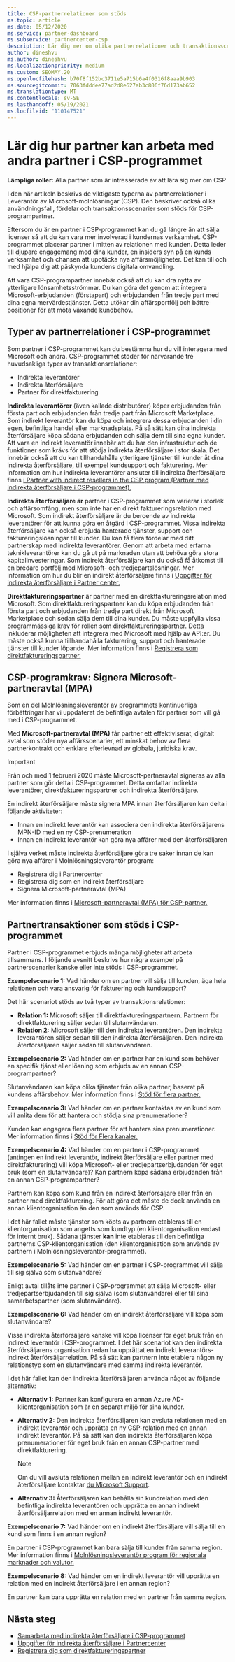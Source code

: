 ```yaml
---
title: CSP-partnerrelationer som stöds
ms.topic: article
ms.date: 05/12/2020
ms.service: partner-dashboard
ms.subservice: partnercenter-csp
description: Lär dig mer om olika partnerrelationer och transaktionsscenarier som stöds för partner i CSP-programmet.
author: dineshvu
ms.author: dineshvu
ms.localizationpriority: medium
ms.custom: SEOMAY.20
ms.openlocfilehash: b70f8f152bc3711e5a715b6a4f0316f8aaa9b903
ms.sourcegitcommit: 7063fdddee77ad2d8e627ab3c806f76d173ab652
ms.translationtype: MT
ms.contentlocale: sv-SE
ms.lasthandoff: 05/19/2021
ms.locfileid: "110147521"
---
```

# <a name="learn-how-partners-can-work-with-other-partners-in-the-csp-program"></a>Lär dig hur partner kan arbeta med andra partner i CSP-programmet

**Lämpliga roller:** Alla partner som är intresserade av att lära sig mer om CSP

I den här artikeln beskrivs de viktigaste typerna av partnerrelationer i Leverantör av Microsoft-molnlösningar (CSP). Den beskriver också olika användningsfall, fördelar och transaktionsscenarier som stöds för CSP-programpartner.

Eftersom du är en partner i CSP-programmet kan du gå längre än att sälja licenser så att du kan vara mer involverad i kundernas verksamhet. CSP-programmet placerar partner i mitten av relationen med kunden. Detta leder till djupare engagemang med dina kunder, en insiders syn på en kunds verksamhet och chansen att upptäcka nya affärsmöjligheter. Det kan till och med hjälpa dig att påskynda kundens digitala omvandling.

Att vara CSP-programpartner innebär också att du kan dra nytta av ytterligare lönsamhetsströmmar. Du kan göra det genom att integrera Microsoft-erbjudanden (förstapart) och erbjudanden från tredje part med dina egna mervärdestjänster. Detta utökar din affärsportfölj och bättre positioner för att möta växande kundbehov.

## <a name="types-of-partner-relationships-in-the-csp-program"></a>Typer av partnerrelationer i CSP-programmet

Som partner i CSP-programmet kan du bestämma hur du vill interagera med Microsoft och andra. CSP-programmet stöder för närvarande tre huvudsakliga typer av transaktionsrelationer:

- Indirekta leverantörer
- Indirekta återförsäljare
- Partner för direktfakturering

**Indirekta leverantörer** (även kallade distributörer) köper erbjudanden från första part och erbjudanden från tredje part från Microsoft Marketplace. Som indirekt leverantör kan du köpa och integrera dessa erbjudanden i din egen, befintliga handel eller marknadsplats. På så sätt kan dina indirekta återförsäljare köpa sådana erbjudanden och sälja dem till sina egna kunder. Att vara en indirekt leverantör innebär att du har den infrastruktur och de funktioner som krävs för att stödja indirekta återförsäljare i stor skala. Det innebär också att du kan tillhandahålla ytterligare tjänster till kunder åt dina indirekta återförsäljare, till exempel kundsupport och fakturering. Mer information om hur indirekta leverantörer ansluter till indirekta återförsäljare finns [i Partner with indirect resellers in the CSP program (Partner med indirekta återförsäljare i CSP-programmet).](indirect-provider-tasks-in-partner-center.md)

**Indirekta återförsäljare är** partner i CSP-programmet som varierar i storlek och affärsomfång, men som inte har en direkt faktureringsrelation med Microsoft. Som indirekt återförsäljare är du beroende av indirekta leverantörer för att kunna göra en åtgärd i CSP-programmet. Vissa indirekta återförsäljare kan också erbjuda hanterade tjänster, support och faktureringslösningar till kunder. Du kan få flera fördelar med ditt partnerskap med indirekta leverantörer. Genom att arbeta med erfarna teknikleverantörer kan du gå ut på marknaden utan att behöva göra stora kapitalinvesteringar. Som indirekt återförsäljare kan du också få åtkomst till en bredare portfölj med Microsoft- och tredjepartslösningar. Mer information om hur du blir en indirekt återförsäljare finns i [Uppgifter för indirekta återförsäljare i Partner center.](indirect-reseller-tasks-in-partner-center.md)

**Direktfaktureringspartner** är partner med en direktfaktureringsrelation med Microsoft. Som direktfaktureringspartner kan du köpa erbjudanden från första part och erbjudanden från tredje part direkt från Microsoft Marketplace och sedan sälja dem till dina kunder. Du måste uppfylla vissa programmässiga krav för rollen som direktfaktureringspartner. Detta inkluderar möjligheten att integrera med Microsoft med hjälp av API:er. Du måste också kunna tillhandahålla fakturering, support och hanterade tjänster till kunder löpande. Mer information finns i [Registrera som direktfaktureringspartner.](enrolling-in-the-csp-program.md#enroll-as-a-direct-bill-partner)

## <a name="csp-program-requirements-signing-the-microsoft-partner-agreement-mpa"></a>CSP-programkrav: Signera Microsoft-partneravtal (MPA)

Som en del Molnlösningsleverantör av programmets kontinuerliga förbättringar har vi uppdaterat de befintliga avtalen för partner som vill gå med i CSP-programmet.

Med **Microsoft-partneravtal (MPA)** får partner ett effektiviserat, digitalt avtal som stöder nya affärsscenarier, ett minskat behov av flera partnerkontrakt och enklare efterlevnad av globala, juridiska krav.

>[!IMPORTANT]
> Från och med 1 februari 2020 måste Microsoft-partneravtal signeras av alla partner som gör detta i CSP-programmet. Detta omfattar indirekta leverantörer, direktfaktureringspartner och indirekta återförsäljare.

En indirekt återförsäljare måste signera MPA innan återförsäljaren kan delta i följande aktiviteter:

- Innan en indirekt leverantör kan associera den indirekta återförsäljarens MPN-ID med en ny CSP-prenumeration
- Innan en indirekt leverantör kan göra nya affärer med den återförsäljaren

I själva verket måste indirekta återförsäljare göra tre saker innan de kan göra nya affärer i Molnlösningsleverantör program:

- Registrera dig i Partnercenter
- Registrera dig som en indirekt återförsäljare
- Signera Microsoft-partneravtal (MPA)

Mer information finns i [Microsoft-partneravtal (MPA) för CSP-partner.](microsoft-partner-agreement.md)

## <a name="supported-partner-transactions-in-the-csp-program"></a>Partnertransaktioner som stöds i CSP-programmet

Partner i CSP-programmet erbjuds många möjligheter att arbeta tillsammans. I följande avsnitt beskrivs hur några exempel på partnerscenarier kanske eller inte stöds i CSP-programmet.

**Exempelscenario 1:** Vad händer om en partner vill sälja till kunden, äga hela relationen och vara ansvarig för fakturering och kundsupport?

Det här scenariot stöds av två typer av transaktionsrelationer:

- **Relation 1:** Microsoft säljer till direktfaktureringspartnern. Partnern för direktfakturering säljer sedan till slutanvändaren.<br>
- **Relation 2:** Microsoft säljer till den indirekta leverantören. Den indirekta leverantören säljer sedan till den indirekta återförsäljaren. Den indirekta återförsäljaren säljer sedan till slutanvändaren.</br>

**Exempelscenario 2:** Vad händer om en partner har en kund som behöver en specifik tjänst eller lösning som erbjuds av en annan CSP-programpartner?

Slutanvändaren kan köpa olika tjänster från olika partner, baserat på kundens affärsbehov. Mer information finns i [Stöd för flera partner.](multipartner.md)

**Exempelscenario 3:** Vad händer om en partner kontaktas av en kund som vill anlita dem för att hantera och stödja sina prenumerationer?

Kunden kan engagera flera partner för att hantera sina prenumerationer. Mer information finns i [Stöd för Flera kanaler.](multichannel.md)

**Exempelscenario 4:** Vad händer om en partner i CSP-programmet (antingen en indirekt leverantör, indirekt återförsäljare eller partner med direktfakturering) vill köpa Microsoft- eller tredjepartserbjudanden för eget bruk (som en slutanvändare)? Kan partnern köpa sådana erbjudanden från en annan CSP-programpartner?

Partnern kan köpa som kund från en indirekt återförsäljare eller från en partner med direktfakturering. För att göra det måste de dock använda en annan klientorganisation än den som används för CSP.

I det här fallet måste tjänster som köpts av partnern etableras till en klientorganisation som angetts som kundtyp (en klientorganisation endast för internt bruk). Sådana tjänster **kan** inte etableras till den befintliga partnerns CSP-klientorganisation (den klientorganisation som används av partnern i Molnlösningsleverantör-programmet).</br>

**Exempelscenario 5:** Vad händer om en partner i CSP-programmet vill sälja till sig själva som slutanvändare?

Enligt avtal tillåts inte partner i CSP-programmet att sälja Microsoft- eller tredjepartserbjudanden till sig själva (som slutanvändare) eller till sina samarbetspartner (som slutanvändare).

**Exempelscenario 6:** Vad händer om en indirekt återförsäljare vill köpa som slutanvändare?

Vissa indirekta återförsäljare kanske vill köpa licenser för eget bruk från en indirekt leverantör i CSP-programmet. I det här scenariot kan den indirekta återförsäljarens organisation redan ha upprättat en indirekt leverantörs-indirekt återförsäljarrelation. På så sätt kan partnern inte etablera någon ny relationstyp som en slutanvändare med samma indirekta leverantör.

I det här fallet kan den indirekta återförsäljaren använda något av följande alternativ:

- **Alternativ 1:** Partner kan konfigurera en annan Azure AD-klientorganisation som är en separat miljö för sina kunder.

- **Alternativ 2:** Den indirekta återförsäljaren kan avsluta relationen med en indirekt leverantör och upprätta en ny CSP-relation med en annan indirekt leverantör. På så sätt kan den indirekta återförsäljaren köpa prenumerationer för eget bruk från en annan CSP-partner med direktfakturering.

   >[!NOTE]
   >Om du vill avsluta relationen mellan en indirekt leverantör och en indirekt återförsäljare kontaktar [du Microsoft Support](support-from-microsoft.md).

- **Alternativ 3:** Återförsäljaren kan behålla sin kundrelation med den befintliga indirekta leverantören och upprätta en annan indirekt återförsäljarrelation med en annan indirekt leverantör.

**Exempelscenario 7:** Vad händer om en indirekt återförsäljare vill sälja till en kund som finns i en annan region?

En partner i CSP-programmet kan bara sälja till kunder från samma region. Mer information finns i [Molnlösningsleverantör program för regionala marknader och valutor.](regional-authorization-overview.md)

**Exempelscenario 8:** Vad händer om en indirekt leverantör vill upprätta en relation med en indirekt återförsäljare i en annan region?

En partner kan bara upprätta en relation med en partner från samma region.

## <a name="next-steps"></a>Nästa steg

- [Samarbeta med indirekta återförsäljare i CSP-programmet](indirect-provider-tasks-in-partner-center.md)
- [Uppgifter för indirekta återförsäljare i Partnercenter](indirect-reseller-tasks-in-partner-center.md)
- [Registrera dig som direktfaktureringspartner](enrolling-in-the-csp-program.md#enroll-as-a-direct-bill-partner)